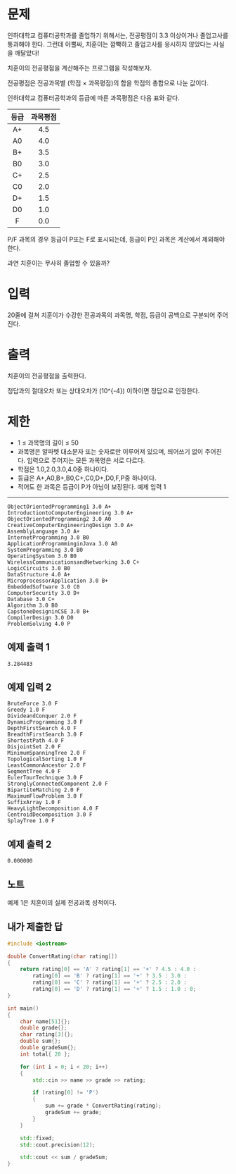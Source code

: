 문제
=======
인하대학교 컴퓨터공학과를 졸업하기 위해서는, 전공평점이 3.3 이상이거나 졸업고사를 통과해야 한다. 그런데 아뿔싸, 치훈이는 깜빡하고 졸업고사를 응시하지 않았다는 사실을 깨달았다!

치훈이의 전공평점을 계산해주는 프로그램을 작성해보자.

전공평점은 전공과목별 (학점 × 과목평점)의 합을 학점의 총합으로 나눈 값이다.

인하대학교 컴퓨터공학과의 등급에 따른 과목평점은 다음 표와 같다.

|등급|과목평점|
|:---:|:---:|
|A+	| 4.5|
|A0	| 4.0|
|B+	| 3.5|
|B0	| 3.0|
|C+	| 2.5|
|C0	| 2.0|
|D+	| 1.5|
|D0	| 1.0|
|F	| 0.0|   

P/F 과목의 경우 등급이 P또는 F로 표시되는데, 등급이 P인 과목은 계산에서 제외해야 한다.

과연 치훈이는 무사히 졸업할 수 있을까?

입력
===========
20줄에 걸쳐 치훈이가 수강한 전공과목의 과목명, 학점, 등급이 공백으로 구분되어 주어진다.

출력
=========
치훈이의 전공평점을 출력한다.

정답과의 절대오차 또는 상대오차가 
\(10^{-4}\) 이하이면 정답으로 인정한다.

제한
===========
- 1 ≤ 과목명의 길이 ≤ 50
- 과목명은 알파벳 대소문자 또는 숫자로만 이루어져 있으며, 띄어쓰기 없이 주어진다. 입력으로 주어지는 모든 과목명은 서로 다르다.
- 학점은 1.0,2.0,3.0,4.0중 하나이다.
- 등급은 A+,A0,B+,B0,C+,C0,D+,D0,F,P중 하나이다.
- 적어도 한 과목은 등급이 P가 아님이 보장된다.
예제 입력 1
-------------
```
ObjectOrientedProgramming1 3.0 A+
IntroductiontoComputerEngineering 3.0 A+
ObjectOrientedProgramming2 3.0 A0
CreativeComputerEngineeringDesign 3.0 A+
AssemblyLanguage 3.0 A+
InternetProgramming 3.0 B0
ApplicationProgramminginJava 3.0 A0
SystemProgramming 3.0 B0
OperatingSystem 3.0 B0
WirelessCommunicationsandNetworking 3.0 C+
LogicCircuits 3.0 B0
DataStructure 4.0 A+
MicroprocessorApplication 3.0 B+
EmbeddedSoftware 3.0 C0
ComputerSecurity 3.0 D+
Database 3.0 C+
Algorithm 3.0 B0
CapstoneDesigninCSE 3.0 B+
CompilerDesign 3.0 D0
ProblemSolving 4.0 P
```
예제 출력 1 
--------
```
3.284483
```
예제 입력 2 
-----------
```
BruteForce 3.0 F
Greedy 1.0 F
DivideandConquer 2.0 F
DynamicProgramming 3.0 F
DepthFirstSearch 4.0 F
BreadthFirstSearch 3.0 F
ShortestPath 4.0 F
DisjointSet 2.0 F
MinimumSpanningTree 2.0 F
TopologicalSorting 1.0 F
LeastCommonAncestor 2.0 F
SegmentTree 4.0 F
EulerTourTechnique 3.0 F
StronglyConnectedComponent 2.0 F
BipartiteMatching 2.0 F
MaximumFlowProblem 3.0 F
SuffixArray 1.0 F
HeavyLightDecomposition 4.0 F
CentroidDecomposition 3.0 F
SplayTree 1.0 F
```
예제 출력 2
----------
```
0.000000
```
노트
----------
예제 1은 치훈이의 실제 전공과목 성적이다.

내가 제출한 답
------------
```cpp
#include <iostream>

double ConvertRating(char rating[])
{
	return rating[0] == 'A' ? rating[1] == '+' ? 4.5 : 4.0 :
		rating[0] == 'B' ? rating[1] == '+' ? 3.5 : 3.0 :
		rating[0] == 'C' ? rating[1] == '+' ? 2.5 : 2.0 :
		rating[0] == 'D' ? rating[1] == '+' ? 1.5 : 1.0 : 0;
}

int main()
{
	char name[51]{};
	double grade{};
	char rating[3]{};
	double sum{};
	double gradeSum{};
	int total{ 20 };

	for (int i = 0; i < 20; i++)
	{
		std::cin >> name >> grade >> rating;

		if (rating[0] != 'P')
		{
			sum += grade * ConvertRating(rating);
			gradeSum += grade;
		}
	}

	std::fixed;
	std::cout.precision(12);

	std::cout << sum / gradeSum;
}
```
